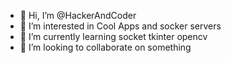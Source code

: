 - 👋 Hi, I’m @HackerAndCoder
- 👀 I’m interested in Cool Apps and socker servers
- 🌱 I’m currently learning socket tkinter opencv
- 💞️ I’m looking to collaborate on something

<!---
HackerAndCoder/HackerAndCoder is a ✨ special ✨ repository because its `README.md` (this file) appears on your GitHub profile.
You can click the Preview link to take a look at your changes.
--->
